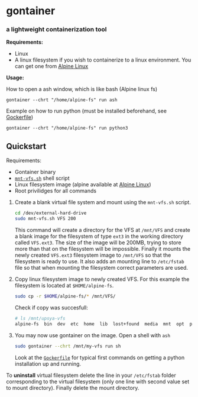 # gontainer
###  a lightweight containerization tool

**Requirements:**
* Linux
* A linux filesystem if you wish to containerize 
to a linux environment. You can get one from [Alpine Linux](https://alpinelinux.org/downloads/)


**Usage:**

How to open a ash window, which is like bash (Alpine linux fs)
```shell script
gontainer --chrt "/home/alpine-fs" run ash 
```

Example on how to run python (must be installed beforehand, see [Gockerfile](Gockerfile))
```shell script
gontainer --chrt "/home/alpine-fs" run python3 
```

## Quickstart

Requirements:
* Gontainer binary
* [`mnt-vfs.sh`](./mnt-vfs.sh) shell script
* Linux filesystem image (alpine available at [Alpine Linux](https://alpinelinux.org/downloads/))
* Root privilidges for all commands

1. Create a blank virtual file system and mount using the `mnt-vfs.sh` script.
    ```sh
    cd /dev/external-hard-drive
    sudo mnt-vfs.sh VFS 200
    ```
    This command will create a directory for the VFS at `/mnt/VFS` and create a 
    blank image for the filesystem of type `ext3` in the working directory called `VFS.ext3`.
    The size of the image will be 200MB, trying to store more than that on the filesystem will be impossible. Finally it mounts the newly created `VFS.ext3` filesystem image to `/mnt/VFS` so
    that the filesystem is ready to use. It also adds an mounting line to `/etc/fstab` file so that
    when mounting the filesystem correct parameters are used.

2. Copy linux filesystem image to newly created VFS. For this example the filesystem
is located at `$HOME/alpine-fs`.
    ```sh
    sudo cp -r $HOME/alpine-fs/* /mnt/VFS/
    ```
    Check if copy was succesfull:
    ```sh
    # ls /mnt/upsya-vfs
    alpine-fs  bin  dev  etc  home  lib  lost+found  media  mnt  opt  proc  root  run  sbin  srv  sys  tmp  usr  var
    ```
3. You may now use gontainer on the image. Open a shell with `ash`
    ```sh
    sudo gontainer --chrt /mnt/my-vfs run sh
    ```
    Look at the [`Gockerfile`](./Gockerfile) for typical first commands on getting a
    python installation up and running.

To **uninstall** virtual filesystem delete the line in your `/etc/fstab` folder corresponding
to the virtual filesystem (only one line with second value set to mount directory).
Finally delete the mount directory.